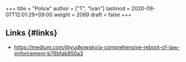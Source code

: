+++
title = "Police"
author = ["T", "Ivan"]
lastmod = 2020-08-07T12:01:29+09:00
weight = 2069
draft = false
+++

## Links {#links}

-   <https://medium.com/@yudkowsky/a-comprehensive-reboot-of-law-enforcement-b76bfab850a3>
